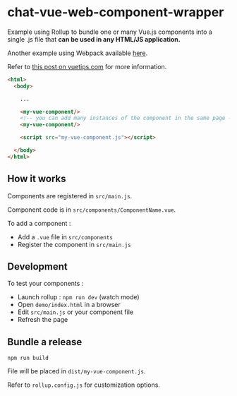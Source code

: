 # chat-vue-web-component-wrapper

Example using Rollup to bundle one or many Vue.js components into a single .js file that **can be used in any HTML/JS application.**

Another example using Webpack available [here](https://github.com/kartsims/vue-customelement-bundler).

Refer to [this post on vuetips.com](http://vuetips.com/vue-web-components) for more information.

```html
<html>
  <body>

    ...

    <my-vue-component/>
    <!-- you can add many instances of the component in the same page -->
    <my-vue-component/>

    <script src="my-vue-component.js"></script>

  </body>
</html>
```

## How it works

Components are registered in `src/main.js`.

Component code is in `src/components/ComponentName.vue`.

To add a component :

- Add a `.vue` file in `src/components`
- Register the component in `src/main.js`

## Development

To test your components :

- Launch rollup : `npm run dev` (watch mode)
- Open `demo/index.html` in a browser
- Edit `src/main.js` or your component file
- Refresh the page

## Bundle a release

```
npm run build
```

File will be placed in `dist/my-vue-component.js`.

Refer to `rollup.config.js` for customization options.
